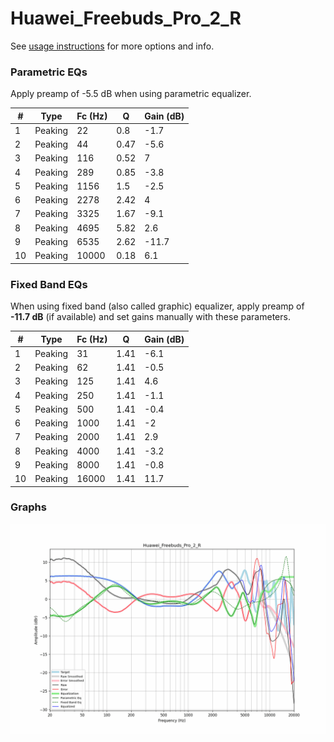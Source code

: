 # Huawei_Freebuds_Pro_2_R
See [usage instructions](https://github.com/jaakkopasanen/AutoEq#usage) for more options and info.

### Parametric EQs
Apply preamp of -5.5 dB when using parametric equalizer.

|   # | Type    |   Fc (Hz) |    Q |   Gain (dB) |
|-----|---------|-----------|------|-------------|
|   1 | Peaking |        22 | 0.8  |        -1.7 |
|   2 | Peaking |        44 | 0.47 |        -5.6 |
|   3 | Peaking |       116 | 0.52 |         7   |
|   4 | Peaking |       289 | 0.85 |        -3.8 |
|   5 | Peaking |      1156 | 1.5  |        -2.5 |
|   6 | Peaking |      2278 | 2.42 |         4   |
|   7 | Peaking |      3325 | 1.67 |        -9.1 |
|   8 | Peaking |      4695 | 5.82 |         2.6 |
|   9 | Peaking |      6535 | 2.62 |       -11.7 |
|  10 | Peaking |     10000 | 0.18 |         6.1 |

### Fixed Band EQs
When using fixed band (also called graphic) equalizer, apply preamp of **-11.7 dB** (if available) and set gains manually with these parameters.

|   # | Type    |   Fc (Hz) |    Q |   Gain (dB) |
|-----|---------|-----------|------|-------------|
|   1 | Peaking |        31 | 1.41 |        -6.1 |
|   2 | Peaking |        62 | 1.41 |        -0.5 |
|   3 | Peaking |       125 | 1.41 |         4.6 |
|   4 | Peaking |       250 | 1.41 |        -1.1 |
|   5 | Peaking |       500 | 1.41 |        -0.4 |
|   6 | Peaking |      1000 | 1.41 |        -2   |
|   7 | Peaking |      2000 | 1.41 |         2.9 |
|   8 | Peaking |      4000 | 1.41 |        -3.2 |
|   9 | Peaking |      8000 | 1.41 |        -0.8 |
|  10 | Peaking |     16000 | 1.41 |        11.7 |

### Graphs
![](./Huawei_Freebuds_Pro_2_R.png)
